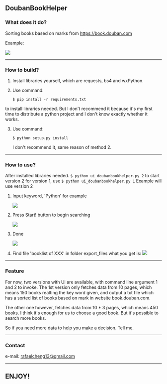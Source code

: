 ## DoubanBookHelper


### What does it do?
Sorting books based on marks from https://book.douban.com

Example:

![](https://raw.githubusercontent.com/Rafael-Cheng/doubanBooks/master/resources/4.png)

----

### How to build?
1. Install libraries yourself, which are requests, bs4 and wxPython.

2. Use command:
    ```
    $ pip install -r requirements.txt
    ```
to install libraries needed. But I don't recommend it because it's my first time to distribute a python project and I don't know exactly whether it works.

3. Use command: 
    ```
    $ python setup.py install
    ```
    I don't recommend it, same reason of method 2.

----

### How to use?
After installed libraries needed.
        ```
        $ python ui_doubanbookhelper.py 2
        ```
    to start version 2
    for version 1, use
        ```
        $ python ui_doubanbookhelper.py 1
        ```
Example will use version 2

1. Input keyword, 'Python' for example
    
    ![](https://raw.githubusercontent.com/Rafael-Cheng/doubanBooks/master/resources/1.png)

2. Press Start! button to begin searching

    ![](https://raw.githubusercontent.com/Rafael-Cheng/doubanBooks/master/resources/2.png)

3. Done

    ![](https://raw.githubusercontent.com/Rafael-Cheng/doubanBooks/master/resources/3.png)

4. Find file 'booklist of XXX' in folder export_files
what you get is:
    ![](https://raw.githubusercontent.com/Rafael-Cheng/doubanBooks/master/resources/4.png)

----

### Feature
For now, two versions with UI are available, with command line argument 1 and
2 to invoke.
The 1st version only fetches data from 10 pages, which means 150 books 
realting the key word given, and output a txt file which has a sorted list 
of books based on mark in website book.douban.com.

The other one however, fetches data from 10 * 3 pages, which means 450 books. 
I think it's enough for us to choose a good book. But it's possible to 
search more books.

So if you need more data to help you make a decision. Tell me.

----

### Contact
e-mail: rafaelcheng13@gmail.com

----

## ENJOY!
